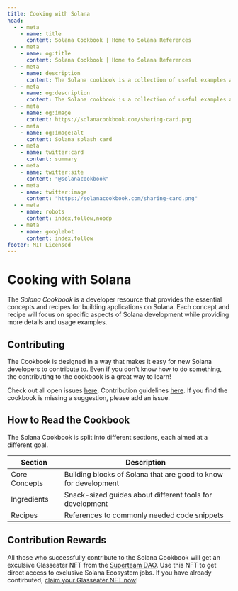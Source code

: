 ```yaml
---
title: Cooking with Solana
head:
  - - meta
    - name: title
      content: Solana Cookbook | Home to Solana References
  - - meta
    - name: og:title
      content: Solana Cookbook | Home to Solana References
  - - meta
    - name: description
      content: The Solana cookbook is a collection of useful examples and references for building on Solana
  - - meta
    - name: og:description
      content: The Solana cookbook is a collection of useful examples and references for building on Solana
  - - meta
    - name: og:image
      content: https://solanacookbook.com/sharing-card.png
  - - meta
    - name: og:image:alt
      content: Solana splash card
  - - meta
    - name: twitter:card
      content: summary
  - - meta
    - name: twitter:site
      content: "@solanacookbook"
  - - meta
    - name: twitter:image
      content: "https://solanacookbook.com/sharing-card.png"
  - - meta
    - name: robots
      content: index,follow,noodp
  - - meta
    - name: googlebot
      content: index,follow
footer: MIT Licensed
---
```


# Cooking with Solana

The *Solana Cookbook* is a developer resource that 
provides the essential concepts and recipes for 
building applications on Solana. Each concept and 
recipe will focus on specific aspects of Solana 
development while providing more details and usage 
examples.

## Contributing

The Cookbook is designed in a way that makes it easy for 
new Solana developers to contribute to. Even if you 
don't know how to do something, the contributing to the 
cookbook is a great way to learn!

Check out all open issues [here](https://github.com/solana-dev-adv/solana-cookbook/issues). Contribution guidelines [here](https://github.com/solana-dev-adv/solana-cookbook#contributing). If you find the cookbook is missing a suggestion, please add an issue.

## How to Read the Cookbook

The Solana Cookbook is split into different sections, each aimed at a different goal.

| Section | Description |
|---------------|-----------------------------------------------------------------|
| Core Concepts | Building blocks of Solana that are good to know for development |
| Ingredients   | Snack-sized guides about different tools for development        |
| Recipes       | References to commonly needed code snippets                     |

## Contribution Rewards
All those who successfully contribute to the Solana Cookbook will get an exculsive Glasseater NFT from the [Superteam DAO](https://superteam.fun). Use this NFT to get direct access to exclusive Solana Ecosystem jobs. If you have already contirbuted, [claim your Glasseater NFT now](https://airtable.com/shreRSk44JdqMMPxv)!
